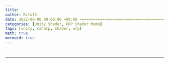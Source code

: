 ```yaml
---
title: 
author: Rito15
date: 2022-00-00 00:00:00 +09:00 ==================================================
categories: [Unity Shader, URP Shader Memo]
tags: [unity, csharp, shader, urp]
math: true
mermaid: true
---
```


# 
---


<br>